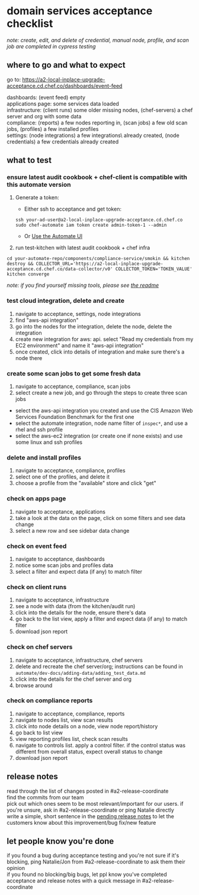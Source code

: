 # domain services acceptance checklist

_note: create, edit, and delete of credential, manual node, profile, and scan job are completed in cypress testing_

## where to go and what to expect
go to: https://a2-local-inplace-upgrade-acceptance.cd.chef.co/dashboards/event-feed 

dashboards: (event feed) empty\
applications page: some services data loaded\
infrastructure: (client runs) some older missing nodes, (chef-servers) a chef server and org with some data\
compliance: (reports) a few nodes reporting in, (scan jobs) a few old scan jobs, (profiles) a few installed profiles\
settings: (node integrations) a few integrations\ already created, (node credentials) a few credentials already created

## what to test

### ensure latest audit cookbook + chef-client is compatible with this automate version
1) Generate a token:

    * Either ssh to acceptance and get token:

    ```
    ssh your-ad-user@a2-local-inplace-upgrade-acceptance.cd.chef.co
    sudo chef-automate iam token create admin-token-1 --admin
    ```

    * Or [Use the Automate UI](https://github.com/chef/automate/blob/master/components/compliance-service/smokin/README.md#generating-a-token)

2) run test-kitchen with latest audit cookbook + chef infra

`cd your-automate-repo/components/compliance-service/smokin && kitchen destroy && COLLECTOR_URL='https://a2-local-inplace-upgrade-acceptance.cd.chef.co/data-collector/v0' COLLECTOR_TOKEN='TOKEN_VALUE' kitchen converge`

_note: if you find yourself missing tools, please see [the readme](https://github.com/chef/automate/blob/master/components/compliance-service/smokin/README.md)_ 


### test cloud integration, delete and create
1) navigate to acceptance, settings, node integrations
2) find "aws-api integration"
3) go into the nodes for the integration, delete the node, delete the integration
4) create new integration for aws: api. select "Read my credentials from my EC2 environment" and name it "aws-api integration"
5) once created, click into details of integration and make sure there's a node there


### create some scan jobs to get some fresh data
1) navigate to acceptance, compliance, scan jobs
2) select create a new job, and go through the steps to create three scan jobs
 - select the aws-api integration you created and use the CIS Amazon Web Services Foundation Benchmark for the first one
 - select the automate integration, node name filter of `inspec*`, and use a rhel and ssh profile
 - select the aws-ec2 integration (or create one if none exists) and use some linux and ssh profiles


### delete and install profiles
1) navigate to acceptance, compliance, profiles
2) select one of the profiles, and delete it
3) choose a profile from the "available" store and click "get"


### check on apps page
1) navigate to acceptance, applications
2) take a look at the data on the page, click on some filters and see data change
3) select a new row and see sidebar data change


### check on event feed
1) navigate to acceptance, dashboards
2) notice some scan jobs and profiles data
3) select a filter and expect data (if any) to match filter


### check on client runs
1) navigate to acceptance, infrastructure
2) see a node with data (from the kitchen/audit run)
3) click into the details for the node, ensure there's data
4) go back to the list view, apply a filter and expect data (if any) to match filter
5) download json report

### check on chef servers
1) navigate to acceptance, infrastructure, chef servers
2) delete and recreate the chef server/org; instructions can be found in `automate/dev-docs/adding-data/adding_test_data.md` 
3) click into the details for the chef server and org
4) browse around


### check on compliance reports
1) navigate to acceptance, compliance, reports
2) navigate to nodes list, view scan results
3) click into node details on a node, view node report/history
4) go back to list view
5) view reporting profiles list, check scan results
6) navigate to controls list. apply a control filter. if the control status was different from overall status, expect overall status to change
7) download json report


## release notes
read through the list of changes posted in #a2-release-coordinate\
find the commits from our team\
pick out which ones seem to be most relevant/important for our users. if you're unsure, ask in #a2-release-coordinate or ping Natalie directly\
write a simple, short sentence in the [pending release notes](https://github.com/chef/automate/wiki/Pending-Release-Notes) to let the customers know about this improvement/bug fix/new feature


## let people know you're done
if you found a bug during acceptance testing and you're not sure if it's blocking, ping Natalie/Jon from #a2-release-coordinate to ask them their opinion\
if you found no blocking/big bugs, let ppl know you've completed acceptance and release notes with a quick message in #a2-release-coordinate
